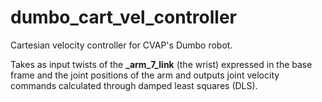 dumbo_cart_vel_controller
=========================

Cartesian velocity controller for CVAP's Dumbo robot.

Takes as input twists of the **<left or right>_arm_7_link** (the wrist) expressed in the base frame and the joint positions of the arm and outputs joint velocity commands calculated through damped least squares (DLS).
